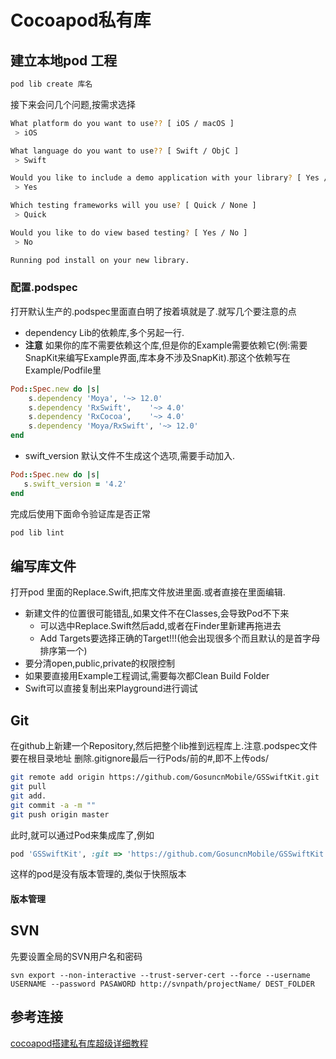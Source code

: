 # Cocoapod私有库
## 建立本地pod 工程
```sh
pod lib create 库名
```
接下来会问几个问题,按需求选择
```sh
What platform do you want to use?? [ iOS / macOS ]
 > iOS

What language do you want to use?? [ Swift / ObjC ]
 > Swift

Would you like to include a demo application with your library? [ Yes / No ]
 > Yes

Which testing frameworks will you use? [ Quick / None ]
 > Quick

Would you like to do view based testing? [ Yes / No ]
 > No

Running pod install on your new library.
```

### 配置.podspec
打开默认生产的.podspec里面直白明了按着填就是了.就写几个要注意的点
- dependency Lib的依赖库,多个另起一行.
- **注意** 如果你的库不需要依赖这个库,但是你的Example需要依赖它(例:需要SnapKit来编写Example界面,库本身不涉及SnapKit).那这个依赖写在Example/Podfile里
```ruby
Pod::Spec.new do |s|
    s.dependency 'Moya', '~> 12.0'
    s.dependency 'RxSwift',    '~> 4.0'
    s.dependency 'RxCocoa',    '~> 4.0'
    s.dependency 'Moya/RxSwift', '~> 12.0'
end
```
- swift_version
    默认文件不生成这个选项,需要手动加入.    
```ruby
Pod::Spec.new do |s|
   s.swift_version = '4.2'
end
```

完成后使用下面命令验证库是否正常
```sh
pod lib lint
```
## 编写库文件
打开pod 里面的Replace.Swift,把库文件放进里面.或者直接在里面编辑.

- 新建文件的位置很可能错乱,如果文件不在Classes,会导致Pod不下来
    - 可以选中Replace.Swift然后add,或者在Finder里新建再拖进去
    - Add Targets要选择正确的Target!!!(他会出现很多个而且默认的是首字母排序第一个)
- 要分清open,public,private的权限控制
- 如果要直接用Example工程调试,需要每次都Clean Build Folder
- Swift可以直接复制出来Playground进行调试

## Git
在github上新建一个Repository,然后把整个lib推到远程库上.注意.podspec文件要在根目录地址
删除.gitignore最后一行Pods/前的#,即不上传ods/
```sh
git remote add origin https://github.com/GosuncnMobile/GSSwiftKit.git
git pull
git add.
git commit -a -m ""
git push origin master
```
此时,就可以通过Pod来集成库了,例如
```ruby
pod 'GSSwiftKit', :git => 'https://github.com/GosuncnMobile/GSSwiftKit.git'
```
这样的pod是没有版本管理的,类似于快照版本
#### 版本管理

## SVN
先要设置全局的SVN用户名和密码
```shell
svn export --non-interactive --trust-server-cert --force --username USERNAME --password PASAWORD http://svnpath/projectName/ DEST_FOLDER
```
## 参考连接
[cocoapod搭建私有库超级详细教程](https://www.jianshu.com/p/9992feb8b00b)
